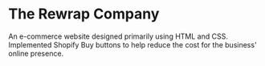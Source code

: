 # The Rewrap Company

An e-commerce website designed primarily using HTML and CSS. Implemented Shopify Buy buttons to help reduce the cost for the business' online presence.